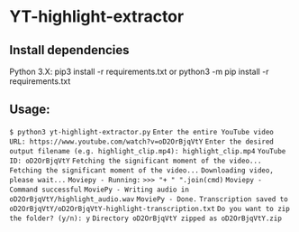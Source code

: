 # YT-highlight-extractor

## Install dependencies
Python 3.X:
pip3 install -r requirements.txt
or
python3 -m pip install -r requirements.txt

## Usage:
`$ python3 yt-highlight-extractor.py`
`Enter the entire YouTube video URL: https://www.youtube.com/watch?v=oD2OrBjqVtY`
`Enter the desired output filename (e.g. highlight_clip.mp4): highlight_clip.mp4`
`YouTube ID: oD2OrBjqVtY`
`Fetching the significant moment of the video...`
`Fetching the significant moment of the video...`
`Downloading video, please wait...`
`Moviepy - Running:`
`>>> "+ " ".join(cmd)`
`Moviepy - Command successful`
`MoviePy - Writing audio in oD2OrBjqVtY/highlight_audio.wav`
`MoviePy - Done.`
`Transcription saved to oD2OrBjqVtY/oD2OrBjqVtY-highlight-transcription.txt`
`Do you want to zip the folder? (y/n): y`
`Directory oD2OrBjqVtY zipped as oD2OrBjqVtY.zip`
